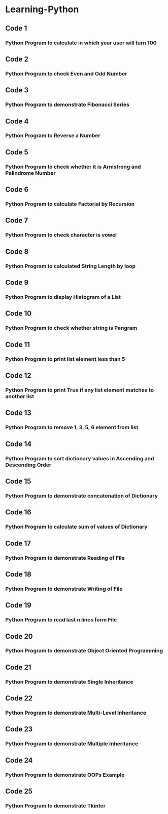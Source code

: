 # Learning-Python

## Code 1

### Python Program to calculate in which year user will turn 100

## Code 2

### Python Program to check Even and Odd Number

## Code 3

### Python Program to demonstrate Fibonacci Series

## Code 4

### Python Program to Reverse a Number

## Code 5

### Python Program to check whether it is Armstrong and Palindrome Number

## Code 6

### Python Program to calculate Factorial by Recursion

## Code 7

### Python Program to check character is vowel

## Code 8

### Python Program to calculated String Length by loop

## Code 9

### Python Program to display Histogram of a List

## Code 10

### Python Program to check whether string is Pangram

## Code 11

### Python Program to print list element less than 5

## Code 12

### Python Program to print True if any list element matches to another list

## Code 13

### Python Program to remove 1, 3, 5, 6 element from list

## Code 14

### Python Program to sort dictionary values in Ascending and Descending Order

## Code 15

### Python Program to demonstrate concatenation of Dictionary

## Code 16

### Python Program to calculate sum of values of Dictionary

## Code 17

### Python Program to demonstrate Reading of File

## Code 18

### Python Program to demonstrate Writing of File

## Code 19

### Python Program to read last n lines form File

## Code 20

### Python Program to demonstrate Object Oriented Programming

## Code 21

### Python Program to demonstrate Single Inheritance

## Code 22

### Python Program to demonstrate Multi-Level Inheritance

## Code 23

### Python Program to demonstrate Multiple Inheritance

## Code 24

### Python Program to demonstrate OOPs Example

## Code 25

### Python Program to demonstrate Tkinter

